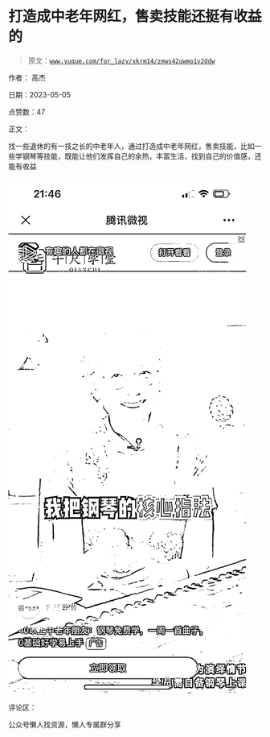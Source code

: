 # 打造成中老年网红，售卖技能还挺有收益的

> 原文：[`www.yuque.com/for_lazy/xkrm14/zmws42uwmo1v2ddw`](https://www.yuque.com/for_lazy/xkrm14/zmws42uwmo1v2ddw)



作者： 高杰



日期：2023-05-05



点赞数：47

<ne-card data-card-name="hr" data-card-type="block" id="NlDji" data-event-boundary="card">

正文：



找一些退休的有一技之长的中老年人，通过打造成中老年网红，售卖技能，比如一些学钢琴等技能，既能让他们发挥自己的余热，丰富生活，找到自己的价值感，还能有收益



<ne-card data-card-name="image" data-card-type="inline" id="mKgIs" data-event-boundary="card">![](img/8a12006d55c073c80e40c9b8384f3308.png)</ne-card>

<ne-card data-card-name="hr" data-card-type="block" id="gW9lX" data-event-boundary="card">

评论区：

<ne-card data-card-name="hr" data-card-type="block" id="vph1L" data-event-boundary="card">

公众号懒人找资源，懒人专属群分享

</ne-card></ne-card></ne-card>